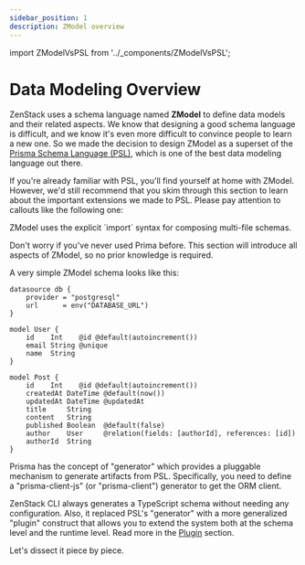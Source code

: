 ```yaml
---
sidebar_position: 1
description: ZModel overview
---
```


import ZModelVsPSL from '../_components/ZModelVsPSL';

# Data Modeling Overview

ZenStack uses a schema language named **ZModel** to define data models and their related aspects. We know that designing a good schema language is difficult, and we know it's even more difficult to convince people to learn a new one. So we made the decision to design ZModel as a superset of the [Prisma Schema Language (PSL)](https://www.prisma.io/docs/orm/prisma-schema), which is one of the best data modeling language out there.

If you're already familiar with PSL, you'll find yourself at home with ZModel. However, we'd still recommend that you skim through this section to learn about the important extensions we made to PSL. Please pay attention to callouts like the following one:

<ZModelVsPSL>
ZModel uses the explicit `import` syntax for composing multi-file schemas.
</ZModelVsPSL>

Don't worry if you've never used Prima before. This section will introduce all aspects of ZModel, so no prior knowledge is required.

A very simple ZModel schema looks like this:

```zmodel title='zenstack/schema.zmodel'
datasource db {
    provider = "postgresql"
    url      = env("DATABASE_URL")
}

model User {
    id    Int    @id @default(autoincrement())
    email String @unique
    name  String
}

model Post {
    id    Int    @id @default(autoincrement())
    createdAt DateTime @default(now())
    updatedAt DateTime @updatedAt
    title     String
    content   String
    published Boolean  @default(false)
    author    User     @relation(fields: [authorId], references: [id])
    authorId  String
}
```

<ZModelVsPSL>
Prisma has the concept of "generator" which provides a pluggable mechanism to generate artifacts from PSL. Specifically, you need to define a "prisma-client-js" (or "prisma-client") generator to get the ORM client.

ZenStack CLI always generates a TypeScript schema without needing any configuration. Also, it replaced PSL's "generator" with a more generalized "plugin" construct that allows you to extend the system both at the schema level and the runtime level. Read more in the [Plugin](./plugin) section.
</ZModelVsPSL>

Let's dissect it piece by piece.
